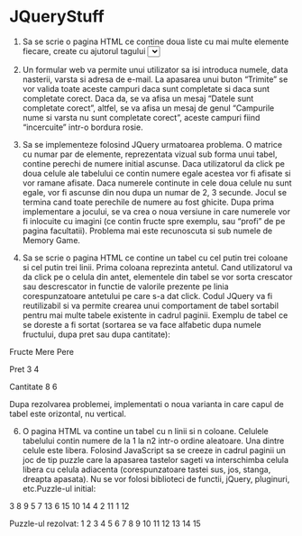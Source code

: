 # JQueryStuff

1. Sa se scrie o pagina HTML ce contine doua liste cu mai multe elemente fiecare, create cu ajutorul tagului <select>. La un dubluclick pe un element al primei liste, acesta va fi mutat in lista a doua si invers. 
  
  
2. Un formular web va permite unui utilizator sa isi introduca numele, data nasterii, varsta si adresa de e-mail. La apasarea unui buton “Trimite” se vor valida toate aceste campuri daca sunt completate si daca sunt completate corect. Daca da, se va afisa un mesaj “Datele sunt completate corect”, altfel, se va afisa un mesaj de genul “Campurile nume si varsta nu sunt completate corect”, aceste campuri fiind “incercuite” intr-o bordura rosie. 


3. Sa se implementeze folosind JQuery urmatoarea problema. O matrice cu numar par de elemente, reprezentata vizual sub forma unui tabel, contine perechi de numere initial ascunse. Daca utilizatorul da click pe doua celule ale tabelului ce contin numere egale acestea vor fi afisate si vor ramane afisate. Daca numerele continute in cele doua celule nu sunt egale, vor fi ascunse din nou dupa un numar de 2, 3 secunde. Jocul se termina cand toate perechile de numere au fost ghicite. Dupa prima implementare a jocului, se va crea o noua versiune in care numerele vor fi inlocuite cu imagini (ce contin fructe spre exemplu, sau “profi” de pe pagina facultatii). Problema mai este recunoscuta si sub numele de Memory Game. 


4. Sa se scrie o pagina HTML ce contine un tabel cu cel putin trei coloane si cel putin trei linii. Prima coloana reprezinta antetul. Cand utilizatorul va da click pe o celula din antet, elementele din tabel se vor sorta crescator sau descrescator in functie de valorile prezente pe linia corespunzatoare antetului pe care s-a dat click. Codul JQuery va fi reutilizabil si va permite crearea unui comportament de tabel sortabil pentru mai multe tabele existente in cadrul paginii. Exemplu de tabel ce se doreste a fi sortat (sortarea se va face alfabetic dupa numele fructului, dupa pret sau dupa cantitate):


Fructe	  Mere	Pere

Pret	    3	    4

Cantitate	8	    6


Dupa rezolvarea problemei, implementati o noua varianta in care capul de tabel este orizontal, nu vertical.


6. O pagina HTML va contine un tabel cu n linii si n coloane. Celulele tabelului contin numere de la 1 la n2 intr-o ordine aleatoare. Una dintre celule este libera. Folosind JavaScript sa se creeze in cadrul paginii un joc de tip puzzle care la apasarea tastelor sageti va interschimba celula libera cu celula adiacenta (corespunzatoare tastei sus, jos, stanga, dreapta apasata). Nu se vor folosi biblioteci de functii, jQuery, pluginuri, etc.Puzzle-ul initial:

3 	8 	9 	5 
7 	13	6	  15
10 		  14	4
2	  11	1	  12

Puzzle-ul rezolvat:
1	 2 	3	 4
5  6 	7	 8
9	 10	11 12
13 14	15	
